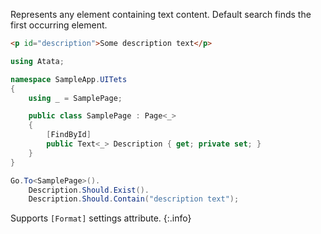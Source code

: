 Represents any element containing text content. Default search finds the first occurring element.

```html
<p id="description">Some description text</p>
```
```cs
using Atata;

namespace SampleApp.UITets
{
    using _ = SamplePage;

    public class SamplePage : Page<_>
    {
        [FindById]
        public Text<_> Description { get; private set; }
    }
}
```
```cs
Go.To<SamplePage>().
    Description.Should.Exist().
    Description.Should.Contain("description text");
```

Supports `[Format]` settings attribute.
{:.info}